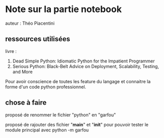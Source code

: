 # Note sur la partie notebook

auteur : Théo Piacentini

## ressources utilisées

livre :

1. Dead Simple Python: Idiomatic Python for the Impatient Programmer
2. Serious Python: Black-Belt Advice on Deployment, Scalability, Testing, and More

Pour avoir conscience de toutes les feature du langage et connaitre la forme d'un code python professionnel.

## chose à faire

proposé de renommer le fichier "python" en "garfou"

proposé de rajouter des fichier "__main__" et "__init__" pour pouvoir tester
le module principal avec python -m garfou
